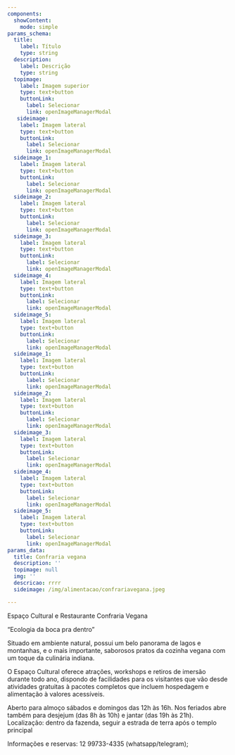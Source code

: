 ```yaml
---
components:
  showContent:
    mode: simple
params_schema:
  title:
    label: Título
    type: string
  description:
    label: Descrição
    type: string
  topimage:
    label: Imagem superior
    type: text+button
    buttonLink:
      label: Selecionar
      link: openImageManagerModal
   sideimage:
    label: Imagem lateral
    type: text+button
    buttonLink:
      label: Selecionar
      link: openImageManagerModal
  sideimage_1:
    label: Imagem lateral
    type: text+button
    buttonLink:
      label: Selecionar
      link: openImageManagerModal
  sideimage_2:
    label: Imagem lateral
    type: text+button
    buttonLink:
      label: Selecionar
      link: openImageManagerModal
  sideimage_3:
    label: Imagem lateral
    type: text+button
    buttonLink:
      label: Selecionar
      link: openImageManagerModal
  sideimage_4:
    label: Imagem lateral
    type: text+button
    buttonLink:
      label: Selecionar
      link: openImageManagerModal
  sideimage_5:
    label: Imagem lateral
    type: text+button
    buttonLink:
      label: Selecionar
      link: openImageManagerModal
  sideimage_1:
    label: Imagem lateral
    type: text+button
    buttonLink:
      label: Selecionar
      link: openImageManagerModal
  sideimage_2:
    label: Imagem lateral
    type: text+button
    buttonLink:
      label: Selecionar
      link: openImageManagerModal
  sideimage_3:
    label: Imagem lateral
    type: text+button
    buttonLink:
      label: Selecionar
      link: openImageManagerModal
  sideimage_4:
    label: Imagem lateral
    type: text+button
    buttonLink:
      label: Selecionar
      link: openImageManagerModal
  sideimage_5:
    label: Imagem lateral
    type: text+button
    buttonLink:
      label: Selecionar
      link: openImageManagerModal
params_data:
  title: Confraria vegana
  description: ''
  topimage: null
  img: ''
  descricao: rrrr
  sideimage: /img/alimentacao/confrariavegana.jpeg

---
```


Espaço Cultural e Restaurante Confraria Vegana

“Ecologia da boca pra dentro”

Situado em ambiente natural, possui um belo panorama de lagos e montanhas, e o mais importante, saborosos pratos da cozinha vegana com um toque da culinária indiana.

O Espaço Cultural oferece atrações, workshops e retiros de imersão durante todo ano, dispondo de facilidades para os visitantes que vão desde atividades gratuitas à pacotes completos que incluem hospedagem e alimentação à valores acessíveis.

Aberto para almoço sábados e domingos das 12h às 16h. Nos feriados abre também para desjejum (das 8h às 10h) e jantar (das 19h às 21h). 
Localização: dentro da fazenda, seguir a estrada de terra após o templo principal

Informações e reservas:
12 99733-4335 (whatsapp/telegram);